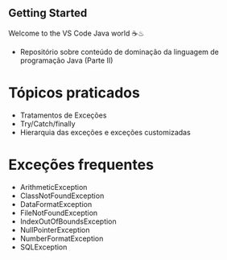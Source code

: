 ## Getting Started

Welcome to the VS Code Java world ☕♨
 
 - Repositório sobre conteúdo de dominação da linguagem de programação Java 
 (Parte II) 

# Tópicos praticados
  * Tratamentos de Exceções 
  * Try/Catch/finally
  * Hierarquia das exceções e exceções customizadas 
  
  # Exceções frequentes 
  
 - ArithmeticException
 - ClassNotFoundException
 - DataFormatException
 - FileNotFoundException
 - IndexOutOfBoundsException
 - NullPointerException
 - NumberFormatException
 - SQLException

